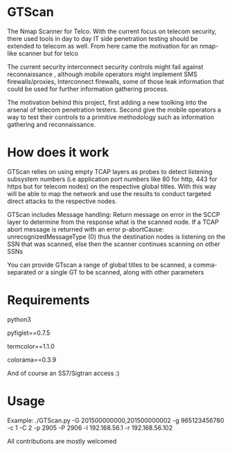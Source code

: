 # GTScan
The Nmap Scanner for Telco. With the current focus on telecom security, there used tools in day to day IT side penetration testing should
be extended to telecom as well. From here came the motivation for an nmap-like scanner but for telco

The current security interconnect security controls might fail against reconnaissance , although mobile operators might implement 
SMS firewalls/proxies, Interconnect firewalls, some of those leak information that could be used for further information gathering
process.

The motivation behind this project, first adding a new toolking into the arsenal of telecom penetration testers. Second give the
mobile operators a way to test their controls to a primitive methodology such as information gathering and reconnaissance.

# How does it work
GTScan relies on using empty TCAP layers as probes to detect listening subsystem numbers (i.e application port numbers like 80 for
http, 443 for https but for telecom nodes) on the respective global titles. With this way will be able to map the network
and use the results to conduct targeted direct attacks to the respective nodes.

GTScan includes Message handling: Return message on error in the SCCP layer to determine from the response what is the scanned node.
If a TCAP abort message is returned with an error p-abortCause: unrecognizedMessageType (0) thus the destination nodes is listening
on the SSN that was scanned, else then the scanner continues scanning on other SSNs

You can provide GTscan a range of global titles to be scanned, a comma-separated or a single GT to be scanned, along with other
parameters

# Requirements
python3

pyfiglet==0.7.5

termcolor==1.1.0

colorama==0.3.9

And of course an SS7/Sigtran access :)

# Usage

Example: ./GTScan.py -G 201500000000,201500000002 -g 965123456780 -c 1 -C 2 -p 2905 -P 2906 -l 192.168.56.1 -r 192.168.56.102

All contributions are mostly welcomed
